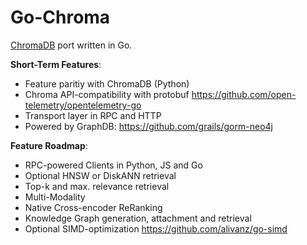 # Go-Chroma
[ChromaDB](https://www.trychroma.com/) port written in Go.

**Short-Term Features**:
- Feature paritiy with ChromaDB (Python)
- Chroma API-compatibility with protobuf
https://github.com/open-telemetry/opentelemetry-go
- Transport layer in RPC and HTTP
- Powered by GraphDB: https://github.com/grails/gorm-neo4j

**Feature Roadmap**:
- RPC-powered Clients in Python, JS and Go
- Optional HNSW or DiskANN retrieval
- Top-k and max. relevance retrieval
- Multi-Modality
- Native Cross-encoder ReRanking
- Knowledge Graph generation, attachment and retrieval
- Optional SIMD-optimization
https://github.com/alivanz/go-simd